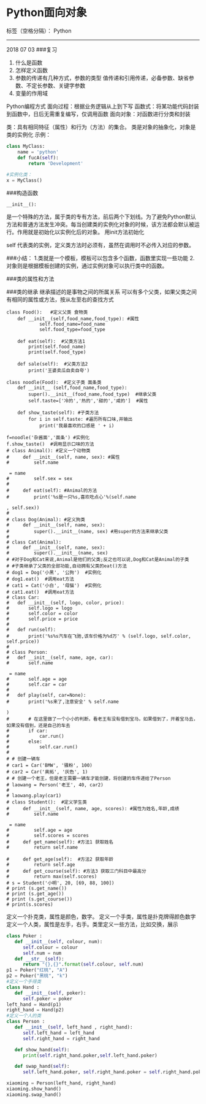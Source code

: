 ﻿# Python面向对象

标签（空格分隔）： Python 

---
2018 07 03
###复习

 1. 什么是函数
 2. 怎样定义函数
 3. 参数的传递有几种方式，参数的类型
 值传递和引用传递，必备参数、缺省参数、不定长参数、关键字参数
 4. 变量的作用域

Python编程方式
面向过程：根据业务逻辑从上到下写
函数式：将某功能代码封装到函数中，日后无需重复编写，仅调用函数
面向对象：对函数进行分类和封装

类：具有相同特征（属性）和行为（方法）的集合。
类是对象的抽象化，对象是类的实例化
示例：
```python
class MyClass:
    name = 'python'
    def fucA(self):
        return 'Development'
        
#实例化类：
x = MyClass()
```

###构造函数
```
__init__():
```
是一个特殊的方法，属于类的专有方法，前后两个下划线。为了避免Python默认方法和普通方法发生冲突。每当创建类的实例化对象的时候，该方法都会默认被运行。作用就是初始化以实例化后的对象。
用init方法初始化

self
代表类的实例，定义类方法时必须有，虽然在调用时不必传入对应的参数。

###小结：
1.类就是一个模板，模板可以包含多个函数，函数里实现一些功能
2.对象则是根据模板创建的实例，通过实例对象可以执行类中的函数。


###类的属性和方法


###类的继承
继承描述的是事物之间的所属关系
可以有多个父类，如果父类之间有相同的属性或方法，按从左至右的查找方式


```
class Food():   #定义父类 食物类
    def __init__(self,food_name,food_type): #属性
            self.food_name=food_name
            self.food_type=food_type

    def eat(self):  #父类方法1
        print(self.food_name)
        print(self.food_type)

    def sale(self):  #父类方法2
        print('王婆卖瓜自卖自夸')

class noodle(Food):  #定义子类 面条类
    def __init__ (self,food_name,food_type):
        super().__init__(food_name,food_type)  #继承父类
        self.taste=['冷的','热的','甜的','咸的']  #属性

    def show_taste(self): #子类方法
        for i in self.taste: #遍历所有口味,并输出
            print('我最喜欢的口感是 ' + i)

f=noodle('杂酱面','面条') #实例化
f.show_taste()  #调用显示口味的方法
# class Animal(): #定义一个动物类
#     def __init__(self, name, sex): #属性
#         self.name 

 = name
#         self.sex = sex
#
#     def eat(self): #Animal的方法
#         print('%s是一只%s,喜欢吃点心'%(self.name 

, self.sex))
#
# class Dog(Animal): #定义狗类
#     def __init__(self, name, sex):
#         super().__init__(name, sex) #用super的方法来继承父类
#
# class Cat(Animal):
#     def __init__(self, name, sex):
#         super().__init__(name, sex)
# #对于Dog和Cat来说,Animal是他们的父类;反之也可以说,Dog和Cat是Animal的子类
# #子类继承了父类的全部功能,自动拥有父类的eat()方法
# dog1 = Dog('小黑', '公狗')  #实例化
# dog1.eat()  #调用eat方法
# cat1 = Cat('小白', '母猫')  #实例化
# cat1.eat()  #调用eat方法
# class Car:
# 	def __init__(self, logo, color, price):
# 		self.logo = logo
# 		self.color = color
# 		self.price = price
#
# 	def run(self):
# 		print('%s%s汽车在飞驰,该车价格为%d万' % (self.logo, self.color, self.price))
#
# class Person:
# 	def __init__(self, name, age, car):
# 		self.name 

 = name
# 		self.age = age
# 		self.car = car
#
# 	def play(self, car=None):
# 		print('%s来了,注意安全' % self.name 

)
# 		# 在这里做了一个小小的判断，看老王有没有借到宝马，如果借到了，开着宝马去，如果没有借到，还是自己的车去
# 		if car:
# 			car.run()
# 		else:
# 			self.car.run()
#
# # 创建一辆车
# car1 = Car('BMW', '骚粉', 100)
# car2 = Car('奥拓', '灰色', 1)
# # 创建一个老王，但是老王需要一辆车才能创建，将创建的车传递给了Person
# laowang = Person('老王', 40, car2)
#
# laowang.play(car1)
# class Student():  #定义学生类
#     def __init__(self, name, age, scores): #属性为姓名,年龄,成绩
#         self.name 

 = name
#         self.age = age
#         self.scores = scores
#     def get_name(self): #方法1 获取姓名
#         return self.name 

#     def get_age(self):  #方法2 获取年龄
#         return self.age
#     def get_course(self): #方法3 获取三门科目中最高分
#         return max(self.scores)
# s = Student('小明', 20, [69, 88, 100])
# print (s.get_name())
# print (s.get_age())
# print (s.get_course())
# print(s.scores)
```

 定义一个扑克类，属性是颜色，数字。
 定义一个手类，属性是扑克牌得颜色数字
 定义一个人类，属性是左手，右手。类里定义一些方法，比如交换，展示

```python
class Poker :
   def __init__(self, colour, num):
      self.colour = colour
      self.num = num
   def __str__(self):
      return "{},{}".format(self.colour, self.num)
p1 = Poker("红桃", "A")
p2 = Poker("黑桃", "k")
#定义一个手得类
class Hand :
   def __init__(self, poker):
      self.poker = poker
left_hand = Hand(p1)
right_hand = Hand(p2)
#定义一个人的类
class Person :
   def __init__(self, left_hand , right_hand):
      self.left_hand = left_hand
      self.right_hand = right_hand

   def show_hand(self):
      print(self.right_hand.poker,self.left_hand.poker)

   def swap_hand(self):
      self.left_hand.poker, self.right_hand.poker = self.right_hand.poker, self.left_hand.poker

xiaoming = Person(left_hand, right_hand)
xiaoming.show_hand()
xiaoming.swap_hand()
```





